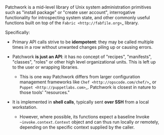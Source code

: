 Patchwork is a mid-level library of Unix system administration primitives such
as "install package" or "create user account", interrogative functionality for
introspecting system state, and other commonly useful functions built on top of
the `Fabric <http://fabfile.org>`_ library.

Specifically:

- Primary API calls strive to be **idempotent**: they may be called multiple
  times in a row without unwanted changes piling up or causing errors.
- Patchwork **is just an API**:  it has no concept of "recipes", "manifests",
  "classes", "roles" or other high level organizational units. This is left up
  to the user or wrapping libraries.

    - This is one way Patchwork differs from larger configuration management
      frameworks like `Chef <http://opscode.com/chef/>`_ or `Puppet
      <http://puppetlabs.com>`_. Patchwork is closest in nature to those tools'
      "resources."

- It is implemented in **shell calls**, typically sent **over SSH** from a
  local workstation.

    - However, where possible, its functions expect a baseline Invoke
      `~invoke.context.Context` object and can thus run locally *or* remotely,
      depending on the specific context supplied by the caller.
